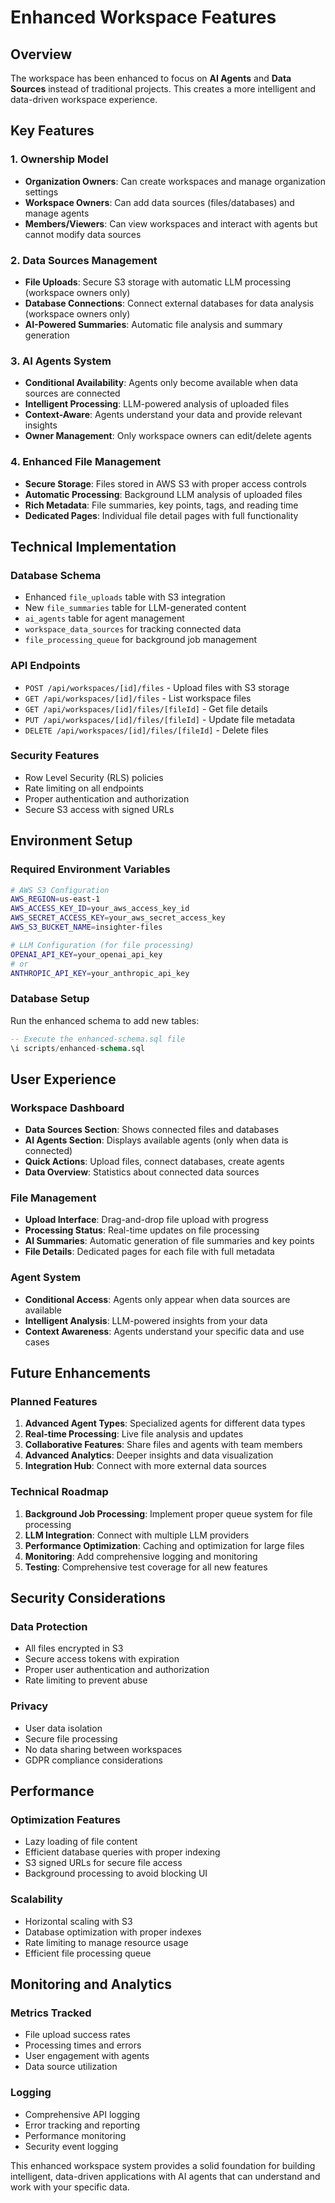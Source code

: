 # Enhanced Workspace Features

## Overview

The workspace has been enhanced to focus on **AI Agents** and **Data Sources** instead of traditional projects. This creates a more intelligent and data-driven workspace experience.

## Key Features

### 1. **Ownership Model**

- **Organization Owners**: Can create workspaces and manage organization settings
- **Workspace Owners**: Can add data sources (files/databases) and manage agents
- **Members/Viewers**: Can view workspaces and interact with agents but cannot modify data sources

### 2. **Data Sources Management**

- **File Uploads**: Secure S3 storage with automatic LLM processing (workspace owners only)
- **Database Connections**: Connect external databases for data analysis (workspace owners only)
- **AI-Powered Summaries**: Automatic file analysis and summary generation

### 3. **AI Agents System**

- **Conditional Availability**: Agents only become available when data sources are connected
- **Intelligent Processing**: LLM-powered analysis of uploaded files
- **Context-Aware**: Agents understand your data and provide relevant insights
- **Owner Management**: Only workspace owners can edit/delete agents

### 4. **Enhanced File Management**

- **Secure Storage**: Files stored in AWS S3 with proper access controls
- **Automatic Processing**: Background LLM analysis of uploaded files
- **Rich Metadata**: File summaries, key points, tags, and reading time
- **Dedicated Pages**: Individual file detail pages with full functionality

## Technical Implementation

### Database Schema

- Enhanced `file_uploads` table with S3 integration
- New `file_summaries` table for LLM-generated content
- `ai_agents` table for agent management
- `workspace_data_sources` for tracking connected data
- `file_processing_queue` for background job management

### API Endpoints

- `POST /api/workspaces/[id]/files` - Upload files with S3 storage
- `GET /api/workspaces/[id]/files` - List workspace files
- `GET /api/workspaces/[id]/files/[fileId]` - Get file details
- `PUT /api/workspaces/[id]/files/[fileId]` - Update file metadata
- `DELETE /api/workspaces/[id]/files/[fileId]` - Delete files

### Security Features

- Row Level Security (RLS) policies
- Rate limiting on all endpoints
- Proper authentication and authorization
- Secure S3 access with signed URLs

## Environment Setup

### Required Environment Variables

```bash
# AWS S3 Configuration
AWS_REGION=us-east-1
AWS_ACCESS_KEY_ID=your_aws_access_key_id
AWS_SECRET_ACCESS_KEY=your_aws_secret_access_key
AWS_S3_BUCKET_NAME=insighter-files

# LLM Configuration (for file processing)
OPENAI_API_KEY=your_openai_api_key
# or
ANTHROPIC_API_KEY=your_anthropic_api_key
```

### Database Setup

Run the enhanced schema to add new tables:

```sql
-- Execute the enhanced-schema.sql file
\i scripts/enhanced-schema.sql
```

## User Experience

### Workspace Dashboard

- **Data Sources Section**: Shows connected files and databases
- **AI Agents Section**: Displays available agents (only when data is connected)
- **Quick Actions**: Upload files, connect databases, create agents
- **Data Overview**: Statistics about connected data sources

### File Management

- **Upload Interface**: Drag-and-drop file upload with progress
- **Processing Status**: Real-time updates on file processing
- **AI Summaries**: Automatic generation of file summaries and key points
- **File Details**: Dedicated pages for each file with full metadata

### Agent System

- **Conditional Access**: Agents only appear when data sources are available
- **Intelligent Analysis**: LLM-powered insights from your data
- **Context Awareness**: Agents understand your specific data and use cases

## Future Enhancements

### Planned Features

1. **Advanced Agent Types**: Specialized agents for different data types
2. **Real-time Processing**: Live file analysis and updates
3. **Collaborative Features**: Share files and agents with team members
4. **Advanced Analytics**: Deeper insights and data visualization
5. **Integration Hub**: Connect with more external data sources

### Technical Roadmap

1. **Background Job Processing**: Implement proper queue system for file processing
2. **LLM Integration**: Connect with multiple LLM providers
3. **Performance Optimization**: Caching and optimization for large files
4. **Monitoring**: Add comprehensive logging and monitoring
5. **Testing**: Comprehensive test coverage for all new features

## Security Considerations

### Data Protection

- All files encrypted in S3
- Secure access tokens with expiration
- Proper user authentication and authorization
- Rate limiting to prevent abuse

### Privacy

- User data isolation
- Secure file processing
- No data sharing between workspaces
- GDPR compliance considerations

## Performance

### Optimization Features

- Lazy loading of file content
- Efficient database queries with proper indexing
- S3 signed URLs for secure file access
- Background processing to avoid blocking UI

### Scalability

- Horizontal scaling with S3
- Database optimization with proper indexes
- Rate limiting to manage resource usage
- Efficient file processing queue

## Monitoring and Analytics

### Metrics Tracked

- File upload success rates
- Processing times and errors
- User engagement with agents
- Data source utilization

### Logging

- Comprehensive API logging
- Error tracking and reporting
- Performance monitoring
- Security event logging

This enhanced workspace system provides a solid foundation for building intelligent, data-driven applications with AI agents that can understand and work with your specific data.

